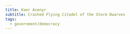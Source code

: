 ```yaml
---
title: Kaer Avenyr
subtitle: Crashed Flying Citadel of the Storm Dwarves
tags:
  - government/democracy
---
```


